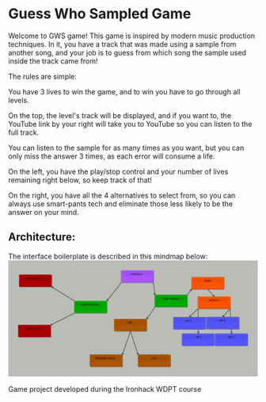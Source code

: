 # Guess Who Sampled Game

Welcome to GWS game!
This game is inspired by modern music production techniques. In it, you have a
track that was made using a sample from another song, and your job is to
guess from which song the sample used inside the track came from!

The rules are simple:

You have 3 lives to win the game, and to win you have to go through all levels.

On the top, the level's track will be displayed, and if you want to, the YouTube
link by your right will take you to YouTube so you can listen to the full track.

You can listen to the sample for as many times as you want, but you can only miss
the answer 3 times, as each error will consume a life.

On the left, you have the play/stop control and your number of lives remaining
right below, so keep track of that!

On the right, you have all the 4 alternatives to select from, so you can always use
smart-pants tech and eliminate those less likely to be the answer on your mind.


## Architecture:

The interface boilerplate is described in this mindmap below:
![ui-mindmap 10](images/interface-schematic.png)

Game project developed during the Ironhack WDPT course
